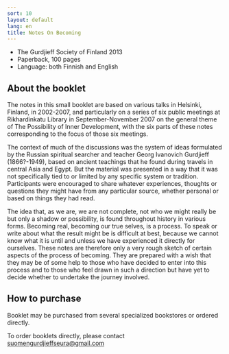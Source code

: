 ```yaml
---
sort: 10
layout: default
lang: en
title: Notes On Becoming
---
```


* The Gurdjieff Society of Finland 2013
* Paperback, 100 pages
* Language: both Finnish and English 

## About the booklet

The notes in this small booklet are based on various talks in Helsinki,
Finland, in 2002-2007, and particularly on a series of six public meetings at
Rikhardinkatu Library in September-November 2007 on the general theme of The
Possibility of Inner Development, with the six parts of these notes
corresponding to the focus of those six meetings.

The context of much of the discussions was the system of ideas formulated by
the Russian spiritual searcher and teacher Georg Ivanovich Gurdjieff
(1866?-1949), based on ancient teachings that he found during travels in
central Asia and Egypt. But the material was presented in a way that it was not
specifically tied to or limited by any specific system or tradition.
Participants were encouraged to share whatever experiences, thoughts or
questions they might have from any particular source, whether personal or based
on things they had read.

The idea that, as we are, we are not complete, not who we might really be but
only a shadow or possibility, is found throughout history in various forms.
Becoming real, becoming our true selves, is a process. To speak or write about
what the result might be is difficult at best, because we cannot know what it
is until and unless we have experienced it directly for ourselves. These notes
are therefore only a very rough sketch of certain aspects of the process of
becoming. They are prepared with a wish that they may be of some help to those
who have decided to enter into this process and to those who feel drawn in such
a direction but have yet to decide whether to undertake the journey involved.

## How to purchase

Booklet may be purchased from several specialized bookstores or ordered directly.

To order booklets directly, please contact suomengurdjieffseura@gmail.com
